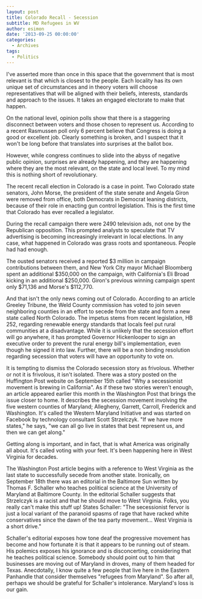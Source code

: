 ```yaml
---
layout: post
title: Colorado Recall - Secession
subtitle: MD Refugees in WV
author: esimon
date: '2013-09-25 00:00:00'
categories:
  - Archives
tags:
  - Politics
---
```

I've asserted more than once in this space that the government that is most relevant is that which is closest to the people. Each locality has its own unique set of circumstances and in theory voters will choose representatives that will be aligned with their beliefs, interests, standards and approach to the issues. It takes an engaged electorate to make that happen. 

On the national level, opinion polls show that there is a staggering disconnect between voters and those chosen to represent us. According to a recent Rasmussen poll only 6 percent believe that Congress is doing a good or excellent job. Clearly something is broken, and I suspect that it won't be long before that translates into surprises at the ballot box. 

However, while congress continues to slide into the abyss of negative public opinion, surprises are already happening, and they are happening where they are the most relevant, on the state and local level. To my mind this is nothing short of revolutionary. 

The recent recall election in Colorado is a case in point. Two Colorado state senators, John Morse, the president of the state senate and Angela Giron were removed from office, both Democrats in Democrat leaning districts, because of their role in enacting gun control legislation. This is the first time that Colorado has ever recalled a legislator. 

During the recall campaign there were 2490 television ads, not one by the Republican opposition. This prompted analysts to speculate that TV advertising is becoming increasingly irrelevant in local elections. In any case, what happened in Colorado was grass roots and spontaneous. People had had enough. 

The ousted senators received a reported $3 million in campaign contributions between them, and New York City mayor Michael Bloomberg spent an additional $350,000 on the campaign, with California's Eli Broad kicking in an additional $250,000. Giron's previous winning campaign spent only $71,136 and Morse's $112,770. 

And that isn't the only news coming out of Colorado. According to an article Greeley Tribune, the Weld County commission has voted to join seven neighboring counties in an effort to secede from the state and form a new state called North Colorado. The impetus stems from recent legislation, HB 252, regarding renewable energy standards that locals feel put rural communities at a disadvantage. While it is unlikely that the secession effort will go anywhere, it has prompted Governor Hickenlooper to sign an executive order to prevent the rural energy bill's implementation, even though he signed it into law. Further, there will be a non binding resolution regarding secession that voters will have an opportunity to vote on. 

It is tempting to dismiss the Colorado secession story as frivolous. Whether or not it is frivolous, it isn't isolated. There was a story posted on the Huffington Post website on September 15th called "Why a secessionist movement is brewing in California". As if these two stories weren't enough, an article appeared earlier this month in the Washington Post that brings the issue closer to home. It describes the secession movement involving the five western counties of Maryland; Allegheny, Garrett, Carroll, Frederick and Washington. It's called the Western Maryland Initiative and was started on Facebook by technology consultant Scott Strzelczyk. "If we have more states," he says, "we can all go live in states that best represent us, and then we can get along." 

Getting along is important, and in fact, that is what America was originally all about. It's called voting with your feet. It's been happening here in West Virginia for decades. 

The Washington Post article begins with a reference to West Virginia as the last state to successfully secede from another state. Ironically, on September 18th there was an editorial in the Baltimore Sun written by Thomas F. Schaller who teaches political science at the University of Maryland at Baltimore County. In the editorial Schaller suggests that Strzelczyk is a racist and that he should move to West Virginia. Folks, you really can't make this stuff up! States Schaller: "The secessionist fervor is just a local variant of the paranoid spasms of rage that have racked white conservatives since the dawn of the tea party movement... West Virginia is a short drive." 

Schaller's editorial exposes how tone deaf the progressive movement has become and how fortunate it is that it appears to be running out of steam. His polemics exposes his ignorance and is disconcerting, considering that he teaches political science. Somebody should point out to him that businesses are moving out of Maryland in droves, many of them headed for Texas. Anecdotally, I know quite a few people that live here in the Eastern Panhandle that consider themselves "refugees from Maryland". So after all, perhaps we should be grateful for Schaller's intolerance. Maryland's loss is our gain. 

 

